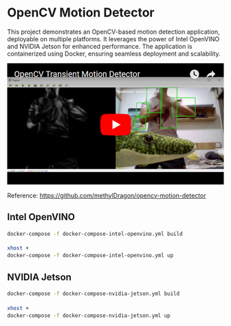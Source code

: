 # OpenCV Motion Detector

This project demonstrates an OpenCV-based motion detection application, deployable on multiple platforms. It leverages the power of Intel OpenVINO and NVIDIA Jetson for enhanced performance. The application is containerized using Docker, ensuring seamless deployment and scalability.

[![youtube](./assets/youtube_thumbnail.png)](https://youtu.be/z_X5PFkaPwY)

Reference: <https://github.com/methylDragon/opencv-motion-detector>

## Intel OpenVINO

```bash
docker-compose -f docker-compose-intel-openvino.yml build

xhost +
docker-compose -f docker-compose-intel-openvino.yml up
```

## NVIDIA Jetson

```bash
docker-compose -f docker-compose-nvidia-jetson.yml build

xhost +
docker-compose -f docker-compose-nvidia-jetson.yml up
```

